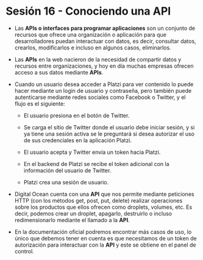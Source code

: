 # Sesión 16 - Conociendo una API

* Las **APIs o interfaces para programar aplicaciones** son un conjunto de recursos que ofrece una organización o aplicación para que desarrolladores puedan interactuar con datos, es decir, consultar datos, crearlos, modifícarlos e incluso en algunos casos, eliminarlos.

* Las **APIs** en la web nacieron de la necesidad de compartir datos y recursos entre organizaciones, y hoy en día muchas empresas ofrecen acceso a sus datos mediante **APIs**.

* Cuando un usuario desea acceder a Platzi para ver contenido lo puede hacer mediante un login de usuario y contraseña, pero también puede autenticarse mediante redes sociales como Facebook o Twitter, y el flujo es el siguiente:

    * El usuario presiona en el botón de Twitter.

    * Se carga el sitio de Twitter donde el usuario debe iniciar sesión, y si ya tiene una sesión activa se le preguntará si desea autorizar el uso de sus credenciales en la aplicación Platzi.

    * El usuario acepta y Twitter envía un token hacia Platzi.

    * En el backend de Platzi se recibe el token adicional con la información del usuario de Twitter.

    * Platzi crea una sesión de usuario.

* Digital Ocean cuenta con una **API** que nos permite mediante peticiones HTTP (con los métodos get, post, put, delete) realizar operaciones sobre los productos que ellos ofrecen como droplets, volumes, etc. Es decir, podemos crear un droplet, apagarlo, destruirlo o incluso redimensionarlo mediante el llamado a la **API**.

* En la documentación oficial podremos encontrar más casos de uso, lo único que debemos tener en cuenta es que necesitamos de un token de autorización para interactuar con la **API** y este se obtiene en el panel de control.
